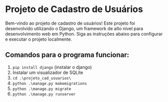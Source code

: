 <html lang="pt-BR">
<head>
    <meta charset="UTF-8">
    <meta name="viewport" content="width=device-width, initial-scale=1.0">
    <title>README - Projeto de Cadastro de Usuários</title>
</head>
<body>
    <div class="container">
        <h1>Projeto de Cadastro de Usuários</h1>
        <p>Bem-vindo ao projeto de cadastro de usuários! Este projeto foi desenvolvido utilizando o Django, um framework de alto nível para desenvolvimento web em Python. Siga as instruções abaixo para configurar e executar o projeto localmente.</p>
        <h2>Comandos para o programa funcionar:</h2>
        <ol>
            <li><code>pip install django</code> (instalar o django)</li>
            <li>Instalar um visualizador de SQLite</li>
            <li><code>cd .\projeto_cad_usuarios\</code></li>
            <li><code>python .\manage.py makemigrations</code></li>
            <li><code>python .\manage.py migrate</code></li>
            <li><code>python .\manage.py runserver</code></li>
        </ol>
    </div>
</body>
</html>
